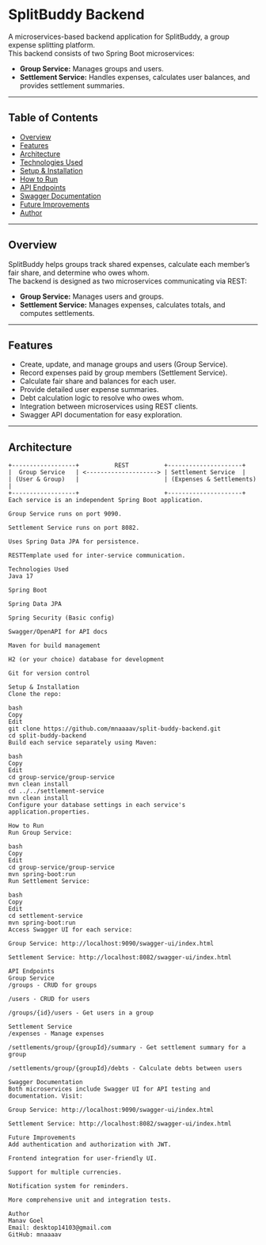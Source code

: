 # SplitBuddy Backend

A microservices-based backend application for SplitBuddy, a group expense splitting platform.  
This backend consists of two Spring Boot microservices:

- **Group Service:** Manages groups and users.  
- **Settlement Service:** Handles expenses, calculates user balances, and provides settlement summaries.

---

## Table of Contents

- [Overview](#overview)  
- [Features](#features)  
- [Architecture](#architecture)  
- [Technologies Used](#technologies-used)  
- [Setup & Installation](#setup--installation)  
- [How to Run](#how-to-run)  
- [API Endpoints](#api-endpoints)  
- [Swagger Documentation](#swagger-documentation)  
- [Future Improvements](#future-improvements)  
- [Author](#author)

---

## Overview

SplitBuddy helps groups track shared expenses, calculate each member’s fair share, and determine who owes whom.  
The backend is designed as two microservices communicating via REST:

- **Group Service:** Manages users and groups.
- **Settlement Service:** Manages expenses, calculates totals, and computes settlements.

---

## Features

- Create, update, and manage groups and users (Group Service).  
- Record expenses paid by group members (Settlement Service).  
- Calculate fair share and balances for each user.  
- Provide detailed user expense summaries.  
- Debt calculation logic to resolve who owes whom.  
- Integration between microservices using REST clients.  
- Swagger API documentation for easy exploration.

---

## Architecture

```plaintext
+------------------+          REST          +---------------------+
|  Group Service   | <--------------------> | Settlement Service  |
| (User & Group)   |                        | (Expenses & Settlements) |
+------------------+                        +---------------------+
Each service is an independent Spring Boot application.

Group Service runs on port 9090.

Settlement Service runs on port 8082.

Uses Spring Data JPA for persistence.

RESTTemplate used for inter-service communication.

Technologies Used
Java 17

Spring Boot

Spring Data JPA

Spring Security (Basic config)

Swagger/OpenAPI for API docs

Maven for build management

H2 (or your choice) database for development

Git for version control

Setup & Installation
Clone the repo:

bash
Copy
Edit
git clone https://github.com/mnaaaav/split-buddy-backend.git
cd split-buddy-backend
Build each service separately using Maven:

bash
Copy
Edit
cd group-service/group-service
mvn clean install
cd ../../settlement-service
mvn clean install
Configure your database settings in each service's application.properties.

How to Run
Run Group Service:

bash
Copy
Edit
cd group-service/group-service
mvn spring-boot:run
Run Settlement Service:

bash
Copy
Edit
cd settlement-service
mvn spring-boot:run
Access Swagger UI for each service:

Group Service: http://localhost:9090/swagger-ui/index.html

Settlement Service: http://localhost:8082/swagger-ui/index.html

API Endpoints
Group Service
/groups - CRUD for groups

/users - CRUD for users

/groups/{id}/users - Get users in a group

Settlement Service
/expenses - Manage expenses

/settlements/group/{groupId}/summary - Get settlement summary for a group

/settlements/group/{groupId}/debts - Calculate debts between users

Swagger Documentation
Both microservices include Swagger UI for API testing and documentation. Visit:

Group Service: http://localhost:9090/swagger-ui/index.html

Settlement Service: http://localhost:8082/swagger-ui/index.html

Future Improvements
Add authentication and authorization with JWT.

Frontend integration for user-friendly UI.

Support for multiple currencies.

Notification system for reminders.

More comprehensive unit and integration tests.

Author
Manav Goel
Email: desktop14103@gmail.com
GitHub: mnaaaav

